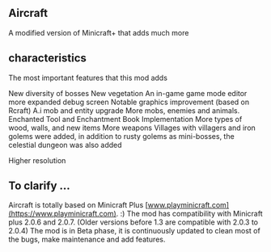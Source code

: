 ## Aircraft

A modified version of Minicraft+ that adds much more

## characteristics
The most important features that this mod adds

New diversity of bosses
New vegetation
An in-game game mode editor
more expanded debug screen
Notable graphics improvement (based on Rcraft)
A.i mob and entity upgrade
More mobs, enemies and animals.
Enchanted Tool and Enchantment Book Implementation
More types of wood, walls, and new items
More weapons
Villages with villagers and iron golems were added, in addition to rusty golems as mini-bosses, the celestial dungeon was also added

Higher resolution



## To clarify ...
Aircraft is totally based on Minicraft Plus [www.playminicraft.com](https://www.playminicraft.com). :)
The mod has compatibility with Minicraft plus 2.0.6 and 2.0.7. (Older versions before 1.3 are compatible with 2.0.3 to 2.0.4)
The mod is in Beta phase, it is continuously updated to clean most of the bugs, make maintenance and add features.
